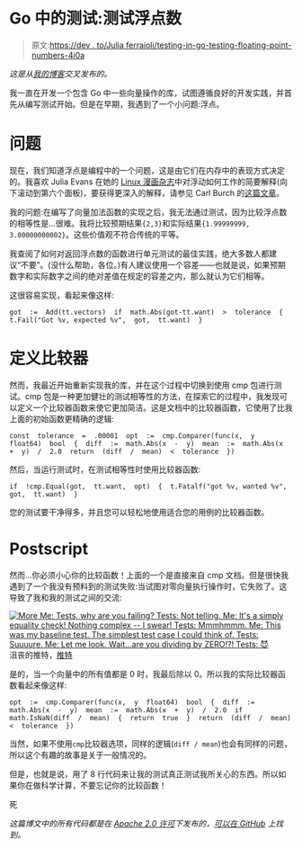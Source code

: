 # Go 中的测试:测试浮点数

> 原文:[https://dev . to/Julia ferraioli/testing-in-go-testing-floating-point-numbers-4i0a](https://dev.to/juliaferraioli/testing-in-go-testing-floating-point-numbers-4i0a)

*这是从[我的博客](https://juliaferraioli.com/blog/2018/06/golang-testing-floats/)交叉发布的。*

我一直在开发一个包含 Go 中一些向量操作的库，试图遵循良好的开发实践，并首先从编写测试开始。但是在早期，我遇到了一个小问题:浮点。

# [](#the-problem)问题

现在，我们知道浮点是编程中的一个问题，这是由它们在内存中的表现方式决定的。我喜欢 Julia Evans 在她的 [Linux 漫画杂志](https://jvns.ca/linux-comics-zine.pdf)中对浮动如何工作的简要解释(向下滚动到第六个面板)，要获得更深入的解释，请参见 Carl Burch 的[这篇文章](http://www.toves.org/books/float/#s2.1)。

我的问题:在编写了向量加法函数的实现之后，我无法通过测试，因为比较浮点数的相等性是...很难。我将比较预期结果`{2,3}`和实际结果`{1.99999999, 3.00000000002}`。这些价值观不符合传统的平等。

我查阅了如何对返回浮点数的函数进行单元测试的最佳实践，绝大多数人都建议“不要”。(没什么帮助，各位。)有人建议使用一个容差——也就是说，如果预期数字和实际数字之间的绝对差值在规定的容差之内，那么就认为它们相等。

这很容易实现，看起来像这样:

```
got  :=  Add(tt.vectors)  if  math.Abs(got-tt.want)  >  tolerance  {  t.Fail("Got %v, expected %v",  got,  tt.want)  } 
```

# [](#defining-a-comparer)定义比较器

然而，我最近开始重新实现我的库，并在这个过程中切换到使用 cmp 包进行测试。cmp 包是一种更加健壮的测试相等性的方法，在探索它的过程中，我发现可以定义一个比较器函数来使它更加简洁。这是文档中的比较器函数，它使用了比我上面的初始函数更精确的逻辑:

```
const  tolerance  =  .00001  opt  :=  cmp.Comparer(func(x,  y  float64)  bool  {  diff  :=  math.Abs(x  -  y)  mean  :=  math.Abs(x  +  y)  /  2.0  return  (diff  /  mean)  <  tolerance  }) 
```

然后，当运行测试时，在测试相等性时使用比较器函数:

```
if  !cmp.Equal(got,  tt.want,  opt)  {  t.Fatalf("got %v, wanted %v",  got,  tt.want)  } 
```

您的测试要干净得多，并且您可以轻松地使用适合您的用例的比较器函数。

# [](#postscript)Postscript

然而...你必须小心你的比较函数！上面的一个是直接来自 cmp 文档。但是很快我遇到了一个我没有预料到的测试失败:当试图对零向量执行操作时，它失败了。这导致了我和我的测试之间的交流:

[![More<br>
Me: Tests, why are you failing?<br>
Tests: Not telling.<br>
Me: It's a simply equality check! Nothing complex -- I swear!<br>
Tests: Mmmhmmm.<br>
Me: This was my baseline test. The simplest test case I could think of.<br>
Tests: Suuuure.<br>
Me: Let me look. Wait...are you dividing by ZERO!?!<br>
Tests: 😈](../Images/6c977da9683b29cba9d9a50182aa6692.png "Screenshot of a frustrated tweet")](https://res.cloudinary.com/practicaldev/image/fetch/s--vwiMSTsy--/c_limit%2Cf_auto%2Cfl_progressive%2Cq_auto%2Cw_880/https://juliaferraioli.com/blog/images/golang-testing-floats/twitter-screenshot.png) 
沮丧的推特，[推特](https://twitter.com/juliaferraioli/status/1004770471227940864)

是的，当一个向量中的所有值都是 0 时，我最后除以 0。所以我的实际比较器函数看起来像这样:

```
opt  :=  cmp.Comparer(func(x,  y  float64)  bool  {  diff  :=  math.Abs(x  -  y)  mean  :=  math.Abs(x  +  y)  /  2.0  if  math.IsNaN(diff  /  mean)  {  return  true  }  return  (diff  /  mean)  <  tolerance  }) 
```

当然，如果不使用`cmp`比较器选项，同样的逻辑(`diff / mean`)也会有同样的问题，所以这个有趣的故事是关于一般情况的。

但是，也就是说，用了 8 行代码来让我的测试真正测试我所关心的东西。所以如果你在做科学计算，不要忘记你的比较函数！

死

*这篇博文中的所有代码都是在 [Apache 2.0 许可](https://www.apache.org/licenses/LICENSE-2.0)下发布的，[可以在 GitHub](https://github.com/juliaferraioli/code_snippets/tree/master/blogs/cmp-testing/floats) 上找到。*